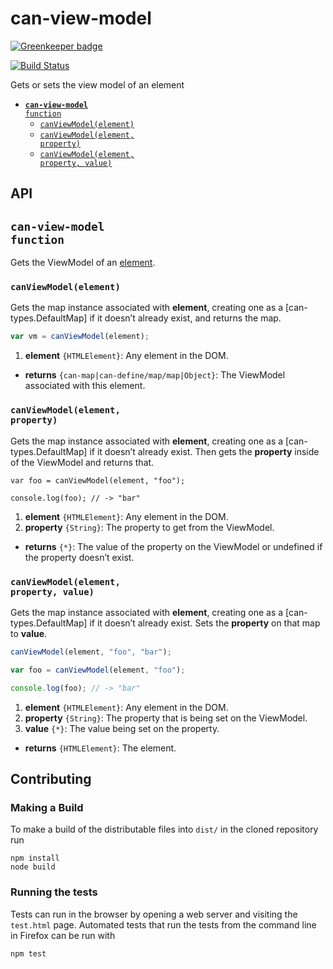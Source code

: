 # can-view-model

[![Greenkeeper badge](https://badges.greenkeeper.io/canjs/can-view-model.svg)](https://greenkeeper.io/)

[![Build Status](https://travis-ci.org/canjs/can-view-model.png?branch=master)](https://travis-ci.org/canjs/can-view-model)

Gets or sets the view model of an element

- <code>[__can-view-model__ function](#can-view-model-function)</code>
  - <code>[canViewModel(element)](#canviewmodelelement)</code>
  - <code>[canViewModel(element, property)](#canviewmodelelement-property)</code>
  - <code>[canViewModel(element, property, value)](#canviewmodelelement-property-value)</code>

## API


## <code>__can-view-model__ function</code>
Gets the ViewModel of an [element](https://developer.mozilla.org/en-US/docs/Web/API/HTMLElement).


### <code>canViewModel(element)</code>


Gets the map instance associated with **element**, creating one as a [can-types.DefaultMap] if it doesn’t already exist, and returns the map.

```js
var vm = canViewModel(element);
```

1. __element__ <code>{HTMLElement}</code>:
  Any element in the DOM.


- __returns__ <code>{can-map|can-define/map/map|Object}</code>:
  The ViewModel associated with this element.


### <code>canViewModel(element, property)</code>


Gets the map instance associated with **element**, creating one as a [can-types.DefaultMap] if it doesn’t already exist. Then gets the **property** inside of the ViewModel and returns that.

```
var foo = canViewModel(element, "foo");

console.log(foo); // -> "bar"
```


1. __element__ <code>{HTMLElement}</code>:
  Any element in the DOM.
1. __property__ <code>{String}</code>:
  The property to get from the ViewModel.


- __returns__ <code>{*}</code>:
  The value of the property on the ViewModel or undefined if the property doesn’t exist.


### <code>canViewModel(element, property, value)</code>


Gets the map instance associated with **element**, creating one as a [can-types.DefaultMap] if it doesn’t already exist. Sets the **property** on that map to **value**.

```js
canViewModel(element, "foo", "bar");

var foo = canViewModel(element, "foo");

console.log(foo); // -> "bar"
```


1. __element__ <code>{HTMLElement}</code>:
  Any element in the DOM.
1. __property__ <code>{String}</code>:
  The property that is being set on the ViewModel.
1. __value__ <code>{*}</code>:
  The value being set on the property.


- __returns__ <code>{HTMLElement}</code>:
  The element.


## Contributing

### Making a Build

To make a build of the distributable files into `dist/` in the cloned repository run

```
npm install
node build
```

### Running the tests

Tests can run in the browser by opening a web server and visiting the `test.html` page.
Automated tests that run the tests from the command line in Firefox can be run with

```
npm test
```
